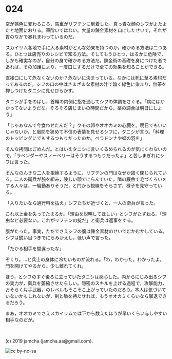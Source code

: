

# 024

空が茜色に変わるころ，馬車がリフテンに到着した。真っ青な顔のシフがよたよたと地面におりる。車酔いではない。大量の錬金素材を口にしたせいで，それが胃のなかで暴れまわっているのだ。

スカイリム各地で手に入る素材がどんな効果を持つのか，確かめる方法は二つある。ひとつは店売りのレシピで知る方法。そしてもうひとつ，はるかに危険で，しかも確実なのが，自分の身で確かめる方法だ。錬金術の基礎を身につけた者であれば，その加護により，一度口にするだけで全ての効果を知ることができる。

直接口にして危なくないのか？危ないに決まっている。なかには死に至る素材だってあるのだ。シフの口の中はさまざまな素材の汁で暗く緑色に染まり，無茶を押しつけたタニシに見せびらかす。

タニシが手をのばし，首輪の内側に指を通してシフの体調をさぐる。「病にはかかってないようだな。そろそろ店じまいの時間だから，薬の調合は明日にしよう」

「じゃあなんで今食わせたんだ？」クモの卵やオオカミの心臓を。明日でもいいじゃないか，と眉間を狭めて不信の表情を見せるシフに，タニシが言う。「料理のトッピングにでもするつもりだったのか。ベラドンナや蝶の羽を」

そんな拷問はごめんだ。とはいえタニシに言いくるめられるのが気にくわないので，「ラベンダーやスノーベリーはそうするつもりだったよ」と苦しまぎれにシフは言った。

そんなのんきな二人を拒絶するように，リフテンの門はなぜか固く閉じられている。二人の衛兵が腕を組み，険しい顔でにらんでいた。隣の厩舎で毛づくろいをする人々は，一騒動ありそうだ，と門から視線をそらさず，様子を見守っている。

「入りたいなら通行料を払え」シフたちが近づくと，一人の衛兵が言った。

これ以上金を失ってたまるか。「理由を説明してほしい」とシフがたずねる。「理由など必要ない。これがリフテンの掟だ」と衛兵は返事をする。

腹がたった。事実，ただでさえシフの腹は錬金素材のせいでむかむかしている。シフは鋭い目つきでにらみかえし，低い声で言った。

「たかる相手を間違ったな」

ぞくり。…と兵士の身体に冷たいものが流れる。「わ，わかった。わかったよ。門を開けてやるから。少し離れてくれ」

ほう，とシフのすぐ後ろに立っていたタニシは感心した。内からにじみ出るシフの実力が，衛兵を萎縮させたらしい。隠密のスキルを上げる過程で，攻撃能力，おそらく片手武器，のレベルもそこそこ上がっていたのだろう。本人は気づいていないかもしれないが，剣と盾を持たせれば，もうオオカミくらいなら撃退できるだろう。

まあ，オオカミでさえスカイリムでは下から数えたほうが早いくらい与しやすい相手なのだが。

<br>
<br>
(c) 2019 jamcha (jamcha.aa@gmail.com).

![cc by-nc-sa](https://i.creativecommons.org/l/by-nc-sa/4.0/88x31.png)

